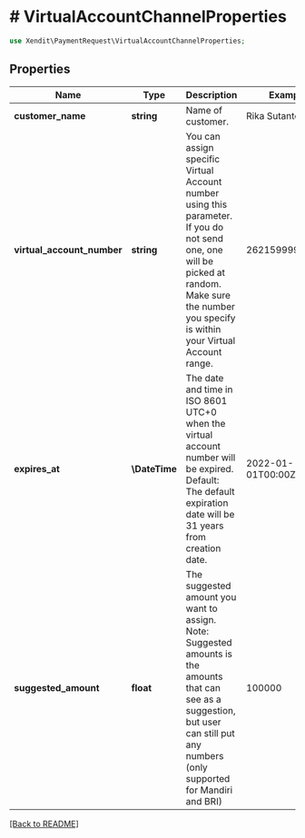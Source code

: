 # # VirtualAccountChannelProperties


```php
use Xendit\PaymentRequest\VirtualAccountChannelProperties;
```

## Properties

Name | Type | Description | Examples | Notes
------------ | ------------- | ------------- | ------------- | ------------- 
**customer_name** | **string** | Name of customer. | Rika Sutanto | 
**virtual_account_number** | **string** | You can assign specific Virtual Account number using this parameter. If you do not send one, one will be picked at random. Make sure the number you specify is within your Virtual Account range. | 262159999999999 |  [optional]
**expires_at** | **\DateTime** | The date and time in ISO 8601 UTC+0 when the virtual account number will be expired. Default: The default expiration date will be 31 years from creation date. | 2022-01-01T00:00Z |  [optional]
**suggested_amount** | **float** | The suggested amount you want to assign. Note: Suggested amounts is the amounts that can see as a suggestion, but user can still put any numbers (only supported for Mandiri and BRI) | 100000 |  [optional]

[[Back to README]](../../README.md)
